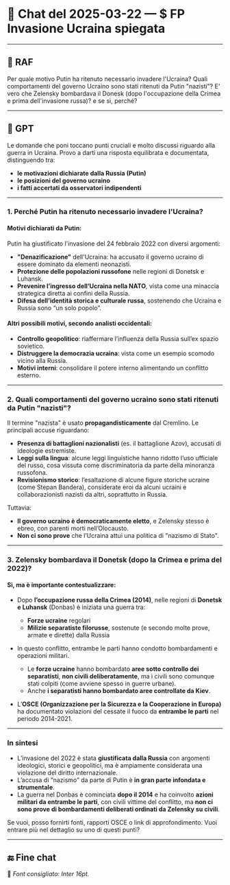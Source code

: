 # 📅 Chat del 2025-03-22 — $ FP Invasione Ucraina spiegata

---

## 👤 **RAF**

Per quale motivo Putin ha ritenuto necessario invadere l'Ucraina?
Quali comportamenti del governo Ucraino sono stati ritenuti da Putin "nazisti"?
E' vero che Zelensky bombardava il Donesk (dopo l'occupazione della Crimea e prima dell'invasione russa)? e se sì, perché?

---

## 🤖 **GPT**

Le domande che poni toccano punti cruciali e molto discussi riguardo alla guerra in Ucraina. Provo a darti una risposta equilibrata e documentata, distinguendo tra:

- **le motivazioni dichiarate dalla Russia (Putin)**  
- **le posizioni del governo ucraino**  
- **i fatti accertati da osservatori indipendenti**  

---

### 1. **Perché Putin ha ritenuto necessario invadere l'Ucraina?**

#### Motivi dichiarati da Putin:
Putin ha giustificato l'invasione del 24 febbraio 2022 con diversi argomenti:

- **"Denazificazione"** dell'Ucraina: ha accusato il governo ucraino di essere dominato da elementi neonazisti.
- **Protezione delle popolazioni russofone** nelle regioni di Donetsk e Luhansk.
- **Prevenire l’ingresso dell’Ucraina nella NATO**, vista come una minaccia strategica diretta ai confini della Russia.
- **Difesa dell’identità storica e culturale russa**, sostenendo che Ucraina e Russia sono “un solo popolo”.

#### Altri possibili motivi, secondo analisti occidentali:
- **Controllo geopolitico**: riaffermare l’influenza della Russia sull’ex spazio sovietico.
- **Distruggere la democrazia ucraina**: vista come un esempio scomodo vicino alla Russia.
- **Motivi interni**: consolidare il potere interno alimentando un conflitto esterno.

---

### 2. **Quali comportamenti del governo ucraino sono stati ritenuti da Putin "nazisti"?**

Il termine "nazista" è usato **propagandisticamente** dal Cremlino. Le principali accuse riguardano:

- **Presenza di battaglioni nazionalisti** (es. il battaglione Azov), accusati di ideologie estremiste.
- **Leggi sulla lingua**: alcune leggi linguistiche hanno ridotto l’uso ufficiale del russo, cosa vissuta come discriminatoria da parte della minoranza russofona.
- **Revisionismo storico**: l’esaltazione di alcune figure storiche ucraine (come Stepan Bandera), considerate eroi da alcuni ucraini e collaborazionisti nazisti da altri, soprattutto in Russia.

Tuttavia:
- **Il governo ucraino è democraticamente eletto**, e Zelensky stesso è ebreo, con parenti morti nell’Olocausto.
- **Non ci sono prove** che l’Ucraina attui una politica di "nazismo di Stato".

---

### 3. **Zelensky bombardava il Donetsk (dopo la Crimea e prima del 2022)?**

#### Sì, ma è importante contestualizzare:

- Dopo **l’occupazione russa della Crimea (2014)**, nelle regioni di **Donetsk e Luhansk** (Donbas) è iniziata una guerra tra:
  - **Forze ucraine** regolari
  - **Milizie separatiste filorusse**, sostenute (e secondo molte prove, armate e dirette) dalla Russia

- In questo conflitto, entrambe le parti hanno condotto bombardamenti e operazioni militari.
  - Le **forze ucraine** hanno bombardato **aree sotto controllo dei separatisti**, **non civili deliberatamente**, ma i civili sono comunque stati colpiti (come avviene spesso in guerre urbane).
  - Anche **i separatisti hanno bombardato aree controllate da Kiev**.

- L’**OSCE (Organizzazione per la Sicurezza e la Cooperazione in Europa)** ha documentato violazioni del cessate il fuoco da **entrambe le parti** nel periodo 2014-2021.

---

### In sintesi

- L’invasione del 2022 è stata **giustificata dalla Russia** con argomenti ideologici, storici e geopolitici, ma è ampiamente considerata una violazione del diritto internazionale.
- L’accusa di “nazismo” da parte di Putin è **in gran parte infondata e strumentale**.
- La guerra nel Donbas è cominciata **dopo il 2014** e ha coinvolto **azioni militari da entrambe le parti**, con civili vittime del conflitto, ma **non ci sono prove di bombardamenti deliberati ordinati da Zelensky su civili**.

Se vuoi, posso fornirti fonti, rapporti OSCE o link di approfondimento. Vuoi entrare più nel dettaglio su uno di questi punti?

---

## 🔚 Fine chat

📌 *Font consigliato: Inter 16pt.*

